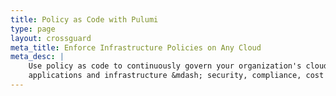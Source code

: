 ```yaml
---
title: Policy as Code with Pulumi
type: page
layout: crossguard
meta_title: Enforce Infrastructure Policies on Any Cloud
meta_desc: |
    Use policy as code to continuously govern your organization's cloud
    applications and infrastructure &mdash; security, compliance, cost controls, and more.
---
```

